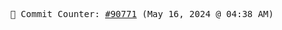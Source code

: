 <p align="center">
    <samp>
        📮 Commit Counter: <a href="https://github.com/Javascript-void0/Javascript-void0/commits/main">#90771</a> (May 16, 2024 @ 04:38 AM)
    </samp>
</p>